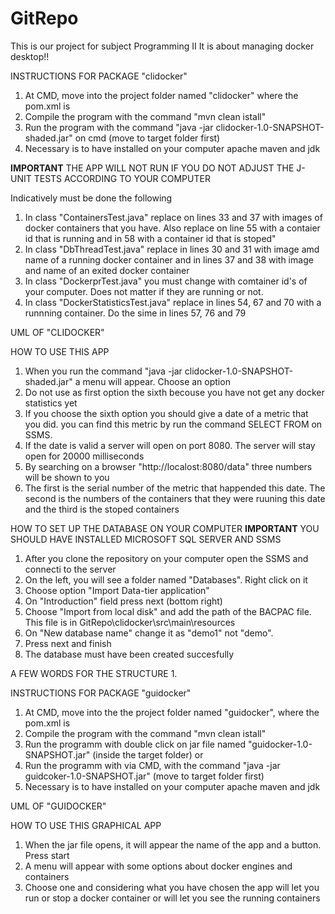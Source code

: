 # GitRepo
This is our project for subject Programming II
It is about managing docker desktop!!

INSTRUCTIONS FOR PACKAGE "clidocker"
1. At CMD, move into the project folder named "clidocker" where the pom.xml is
2. Compile the program with the command "mvn clean istall"
3. Run the program with the command "java -jar clidocker-1.0-SNAPSHOT-shaded.jar" on cmd (move to target folder first)
4. Necessary is to have installed on your computer apache maven and jdk

****IMPORTANT****
THE APP WILL NOT RUN IF YOU DO NOT ADJUST THE J-UNIT TESTS ACCORDING TO YOUR COMPUTER

Indicatively must be done the following 
1. In class "ContainersTest.java" replace on lines 33 and 37 with images of docker containers that you have. Also replace on line 55 with a contaier id that is running and in 58 with a container id that is stoped"
2. In class "DbThreadTest.java" replace in lines 30 and 31 with image amd name of a running docker container and in lines 37 and 38 with image and name of an exited docker container
3. In class "DockerprTest.java" you must change with comtainer id's of your computer. Does not matter if they are running or not.
4. In class "DockerStatisticsTest.java" replace in lines 54, 67 and 70 with a runnning container. Do the sime in lines 57, 76 and 79

UML OF "CLIDOCKER"

HOW TO USE THIS APP
1. When you run the command "java -jar clidocker-1.0-SNAPSHOT-shaded.jar" a menu will appear. Choose an option
2. Do not use as first option the sixth becouse you have not get any docker statistics yet
3. If you choose the sixth option you should give a date of a metric that you did. you can find this metric by run the command SELECT FROM on SSMS.
4. If the date is valid a server will open on port 8080. The server will stay open for 20000 milliseconds
5. By searching on a browser "http://localost:8080/data" three numbers will be shown to you
6. The first is the serial number of the metric that happended this date. The second is the numbers of the containers that they were ruuning this date and the third is the stoped containers

HOW TO SET UP THE DATABASE ON YOUR COMPUTER
  ****IMPORTANT**** 
  YOU SHOULD HAVE INSTALLED MICROSOFT SQL SERVER AND SSMS
1. After you clone the repository on your computer open the SSMS and connecti to the server
2. On the left, you will see a folder named "Databases". Right click on it
3. Choose option "Import Data-tier application"
4. On "Introduction" field press next (bottom right)
5. Choose "Import from local disk" and add the path of the BACPAC file. This file is in GitRepo\clidocker\src\main\resources
6. On "New database name" change it as "demo1" not "demo".
7. Press next and finish
8. The database must have been created succesfully

A FEW WORDS FOR THE STRUCTURE
1. 

INSTRUCTIONS FOR PACKAGE "guidocker"
1. At CMD, move into the the project folder named "guidocker", where the pom.xml is
2. Compile the program with the command "mvn clean istall"
3. Run the programm with double click on jar file named "guidocker-1.0-SNAPSHOT.jar" (inside the target folder) or
4. Run the programm with via CMD, with the command "java -jar guidcoker-1.0-SNAPSHOT.jar" (move to target folder first)
5. Necessary is to have installed on your computer apache maven and jdk

UML OF "GUIDOCKER"

HOW TO USE THIS GRAPHICAL APP
1. When the jar file opens, it will appear the name of the app and a button. Press start
2. A menu will appear with some options about docker engines and containers
3. Choose one and considering what you have chosen the app will let you run or stop a docker container or will let you see the running containers


